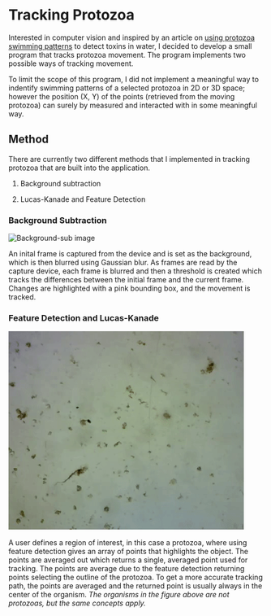 # Tracking Protozoa
Interested in computer vision and inspired by an article on [using protozoa swimming patterns](https://www.whoi.edu/mr/pr/viewArticle.do?id=133689) to detect toxins in water, I decided to develop a small program that tracks protozoa movement. The program implements two possible ways of tracking movement.

To limit the scope of this program, I did not implement a meaningful way to indentify swimming patterns of a selected protozoa in 2D or 3D space; however the position (X, Y) of the points (retrieved from the moving protozoa) can surely by measured and interacted with in some meaningful way.

## Method
There are currently two different methods that I implemented in tracking protozoa that are built into the application.

1. Background subtraction

2. Lucas-Kanade and Feature Detection

### Background Subtraction
![Background-sub image](background-sub.gif)

An inital frame is captured from the device and is set as the background, which is then blurred using Gaussian blur. As frames are read by the capture device, each frame is blurred and then a threshold is created which tracks the differences between the initial frame and the current frame. Changes are highlighted with a pink bounding box, and the movement is tracked.

### Feature Detection and Lucas-Kanade
![Lucas-Kanade image](lucas-kanade.gif)

A user defines a region of interest, in this case a protozoa, where using feature detection gives an array of points that highlights the object. The points are averaged out which returns a single, averaged point used for tracking. The points are average due to the feature detection returning points selecting the outline of the protozoa. To get a more accurate tracking path, the points are averaged and the returned point is usually always in the center of the organism. *The organisms in the figure above are not protozoas, but the same concepts apply.*
